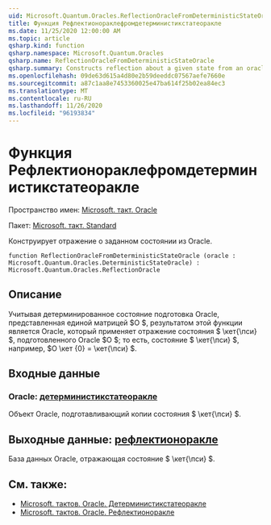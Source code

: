 ```yaml
---
uid: Microsoft.Quantum.Oracles.ReflectionOracleFromDeterministicStateOracle
title: Функция Рефлектионораклефромдетерминистикстатеоракле
ms.date: 11/25/2020 12:00:00 AM
ms.topic: article
qsharp.kind: function
qsharp.namespace: Microsoft.Quantum.Oracles
qsharp.name: ReflectionOracleFromDeterministicStateOracle
qsharp.summary: Constructs reflection about a given state from an oracle.
ms.openlocfilehash: 09de63d615a4d80e2b59deeddc07567aefe7660e
ms.sourcegitcommit: a87c1aa8e7453360025e47ba614f25b02ea84ec3
ms.translationtype: MT
ms.contentlocale: ru-RU
ms.lasthandoff: 11/26/2020
ms.locfileid: "96193834"
---
```

# <a name="reflectionoraclefromdeterministicstateoracle-function"></a>Функция Рефлектионораклефромдетерминистикстатеоракле

Пространство имен: [Microsoft. такт. Oracle](xref:Microsoft.Quantum.Oracles)

Пакет: [Microsoft. такт. Standard](https://nuget.org/packages/Microsoft.Quantum.Standard)


Конструирует отражение о заданном состоянии из Oracle.

```qsharp
function ReflectionOracleFromDeterministicStateOracle (oracle : Microsoft.Quantum.Oracles.DeterministicStateOracle) : Microsoft.Quantum.Oracles.ReflectionOracle
```


## <a name="description"></a>Описание

Учитывая детерминированное состояние подготовка Oracle, представленная единой матрицей $O $, результатом этой функции является Oracle, который применяет отражение состояния $ \кет{\пси} $, подготовленного Oracle $O $; то есть, состояние $ \кет{\пси} $, например, $O \кет {0} = \кет{\пси} $.

## <a name="input"></a>Входные данные

### <a name="oracle--deterministicstateoracle"></a>Oracle: [детерминистикстатеоракле](xref:Microsoft.Quantum.Oracles.DeterministicStateOracle)

Объект Oracle, подготавливающий копии состояния $ \кет{\пси} $.



## <a name="output--reflectionoracle"></a>Выходные данные: [рефлектионоракле](xref:Microsoft.Quantum.Oracles.ReflectionOracle)

База данных Oracle, отражающая состояние $ \кет{\пси} $.

## <a name="see-also"></a>См. также:

- [Microsoft. тактов. Oracle. Детерминистикстатеоракле](xref:Microsoft.Quantum.Oracles.DeterministicStateOracle)
- [Microsoft. тактов. Oracle. Рефлектионоракле](xref:Microsoft.Quantum.Oracles.ReflectionOracle)